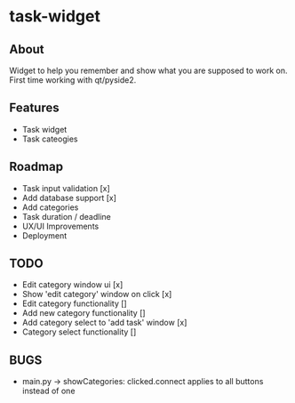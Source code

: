 # task-widget
## About
Widget to help you remember and show what you are supposed to work on.
First time working with qt/pyside2.

## Features
- Task widget
- Task cateogies

## Roadmap
- Task input validation [x]
- Add database support [x]
- Add categories
- Task duration / deadline
- UX/UI Improvements
- Deployment

## TODO
- Edit category window ui [x]
- Show 'edit category' window on click [x]
- Edit category functionality []
- Add new category functionality []
- Add category select to 'add task' window [x]
- Category select functionality []

## BUGS
- main.py -> showCategories: clicked.connect applies to all buttons instead of one
